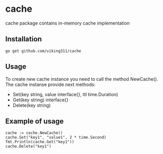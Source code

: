 # cache
cache package contains in-memory cache implementation

## Installation

~~~~
go get github.com/viking311/cache 
~~~~

## Usage

To create new cache instance you need to call the method NewCache().
The cache instanse provide next methods:

- Set(key string, value interface{}, ttl time.Duration)
- Get(key string) interface{}
- Delete(key string)

## Example of usage
~~~~
cache := cache.NewCache()
cache.Set("key1", "value1", 2 * time.Second)
fmt.Println(cache.Get("key1"))
cache.Delete("key1")
~~~~

